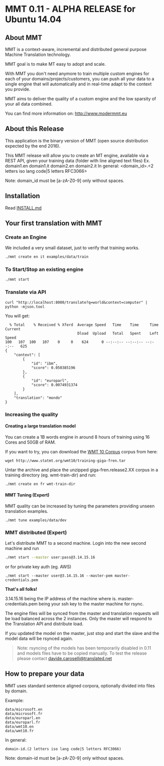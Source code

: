 # MMT 0.11 - ALPHA RELEASE for Ubuntu 14.04 

## About MMT
MMT is a context-aware, incremental and distributed general purpose Machine Translation technology.

MMT goal is to make MT easy to adopt and scale.

With MMT you don't need anymore to train multiple custom engines for each of your domains/projects/customers, you can push all your data to a single engine that will automatically and in real-time adapt to the context you provide.

MMT aims to deliver the quality of a custom engine and the low sparsity of your all data combined.

You can find more information on: http://www.modermmt.eu


## About this Release

This application is the binary version of MMT (open source distribution expected by the end 2016). 

This MMT release will allow you to create an MT engine, available via a REST API, given your training data (folder with line aligned text files)
Ex. domain1.en domain1.it domain2.en domain2.it 
In general:
<domain_id>.<2 letters iso lang code|5 letters RFC3066>

Note: domain_id must be [a-zA-Z0-9] only without spaces.

## Installation

Read [INSTALL.md](INSTALL.md)

## Your first translation with MMT

### Create an Engine

We included a very small dataset, just to verify that training works.

```bash
./mmt create en it examples/data/train
```

### To Start/Stop an existing engine
```bash
./mmt start
```

### Translate via API

```
curl "http://localhost:8000/translate?q=world&context=computer" | python -mjson.tool
```

You will get:

```
  % Total    % Received % Xferd  Average Speed   Time    Time     Time  Current
                                 Dload  Upload   Total   Spent    Left  Speed
100   107  100   107    0     0    624      0 --:--:-- --:--:-- --:--:--   625
{
    "context": [
        {
            "id": "ibm",
            "score": 0.050385196
        },
        {
            "id": "europarl",
            "score": 0.0074931374
        }
    ],
    "translation": "mondo"
}
```

### Increasing the quality

#### Creating a large translation model

You can create a 1B words engine in around 8 hours of training using 16 Cores and 50GB of RAM.

If you want to try, you can download the [WMT 10 Corpus](http://www.statmt.org/wmt10/training-giga-fren.tar) corpus from here:

```
wget http://www.statmt.org/wmt10/training-giga-fren.tar
```

Untar the archive and place the unzipped giga-fren.release2.XX corpus in a training directory (eg. wmt-train-dir) and run:

```bash
./mmt create en fr wmt-train-dir
```

#### MMT Tuning (Expert)

MMT quality can be increased by tuning the parameters providing unseen translation examples. 

```
./mmt tune examples/data/dev
```

### MMT distributed (Expert)

Let's distribute MMT to a second machine. Login into the new second machine and run

```bash 
./mmt start --master user:pass@3.14.15.16
```
or for private key auth (eg. AWS)
```
./mmt start --master user@3.14.15.16 --master-pem master-credentials.pem
```

**That's all folks!**

3.14.15.16 being the IP address of the machine where is.
master-credentials.pem being your ssh key to the master machine for rsync.

The engine files will be synced from the master and translation requests will be load balanced across the 2 instances.
Only the master will respond to the Translation API and distribute load.

If you updated the model on the master, just stop and start the slave and the model data will be rsynced again.

> Note: rsyncing  of the models has been temporarily disabled in 0.11 and models files have to be copied manually. To test the release please contact davide.caroselli@translated.net 

## How to prepare your data

MMT uses standard sentence aligned corpora, optionally divided into files by domain. 

Example:
```
data/microsoft.en
data/microsoft.fr
data/europarl.en
data/europarl.fr
data/wmt10.en
data/wmt10.fr
```

In general:
```
domain-id.(2 letters iso lang code|5 letters RFC3066)
```

Note: domain-id must be [a-zA-Z0-9] only without spaces.

